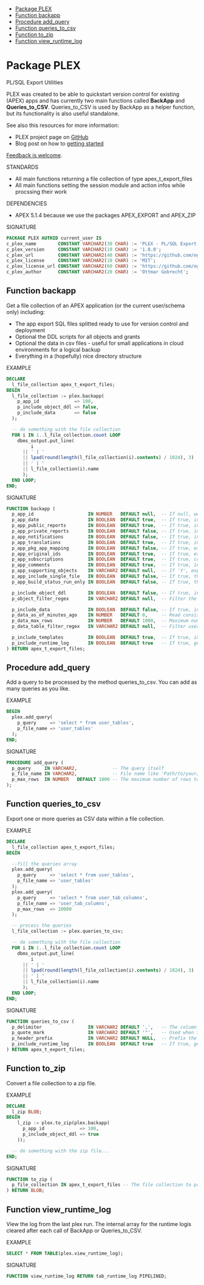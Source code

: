 
- [Package PLEX](#plex)
- [Function backapp](#backapp)
- [Procedure add_query](#add_query)
- [Function queries_to_csv](#queries_to_csv)
- [Function to_zip](#to_zip)
- [Function view_runtime_log](#view_runtime_log)


<h1><a id="plex"></a>Package PLEX</h1>
<!--===============================-->

PL/SQL Export Utilities

PLEX was created to be able to quickstart version control for existing (APEX) apps and has currently two main functions called __BackApp__ and __Queries_to_CSV__. Queries_to_CSV is used by BackApp as a helper function, but its functionality is also useful standalone. 

See also this resources for more information:

- PLEX project page on [GitHub](https://github.com/ogobrecht/plex)
- Blog post on how to [getting started](https://ogobrecht.github.io/posts/2018-08-26-plex-plsql-export-utilities)

[Feedback is welcome](https://github.com/ogobrecht/plex/issues/new).


STANDARDS

- All main functions returning a file collection of type apex_t_export_files
- All main functions setting the session module and action infos while procssing their work


DEPENDENCIES

- APEX 5.1.4 because we use the packages APEX_EXPORT and APEX_ZIP

SIGNATURE

```sql
PACKAGE PLEX AUTHID current_user IS
c_plex_name        CONSTANT VARCHAR2(30 CHAR) := 'PLEX - PL/SQL Export Utilities';
c_plex_version     CONSTANT VARCHAR2(10 CHAR) := '1.0.0';
c_plex_url         CONSTANT VARCHAR2(40 CHAR) := 'https://github.com/ogobrecht/plex';
c_plex_license     CONSTANT VARCHAR2(10 CHAR) := 'MIT';
c_plex_license_url CONSTANT VARCHAR2(60 CHAR) := 'https://github.com/ogobrecht/plex/blob/master/LICENSE.txt';
c_plex_author      CONSTANT VARCHAR2(20 CHAR) := 'Ottmar Gobrecht';
```


<h2><a id="backapp"></a>Function backapp</h2>
<!------------------------------------------>

Get a file collection of an APEX application (or the current user/schema only) including:

- The app export SQL files splitted ready to use for version control and deployment
- Optional the DDL scripts for all objects and grants
- Optional the data in csv files - useful for small applications in cloud environments for a logical backup
- Everything in a (hopefully) nice directory structure

EXAMPLE

```sql
DECLARE
  l_file_collection apex_t_export_files;
BEGIN
  l_file_collection := plex.backapp(
    p_app_id             => 100,
    p_include_object_ddl => false,
    p_include_data       => false
  );

  -- do something with the file collection
  FOR i IN 1..l_file_collection.count LOOP
    dbms_output.put_line(
         i 
      || ' | ' 
      || lpad(round(length(l_file_collection(i).contents) / 1024), 3) || ' kB' 
      || ' | '
      || l_file_collection(i).name 
      );
  END LOOP;
END;
```

SIGNATURE

```sql
FUNCTION backapp (
  p_app_id                    IN NUMBER   DEFAULT null,  -- If null, we simply skip the APEX app export.
  p_app_date                  IN BOOLEAN  DEFAULT true,  -- If true, include export date and time in the result.
  p_app_public_reports        IN BOOLEAN  DEFAULT true,  -- If true, include public reports that a user saved.
  p_app_private_reports       IN BOOLEAN  DEFAULT false, -- If true, include private reports that a user saved.
  p_app_notifications         IN BOOLEAN  DEFAULT false, -- If true, include report notifications.
  p_app_translations          IN BOOLEAN  DEFAULT true,  -- If true, include application translation mappings and all text from the translation repository.
  p_app_pkg_app_mapping       IN BOOLEAN  DEFAULT false, -- If true, export installed packaged applications with references to the packaged application definition. If FALSE, export them as normal applications.
  p_app_original_ids          IN BOOLEAN  DEFAULT true,  -- If true, export with the IDs as they were when the application was imported.
  p_app_subscriptions         IN BOOLEAN  DEFAULT true,  -- If true, components contain subscription references.
  p_app_comments              IN BOOLEAN  DEFAULT true,  -- If true, include developer comments.
  p_app_supporting_objects    IN VARCHAR2 DEFAULT null,  -- If 'Y', export supporting objects. If 'I', automatically install on import. If 'N', do not export supporting objects. If null, the application's include in export deployment value is used.
  p_app_include_single_file   IN BOOLEAN  DEFAULT false, -- If true, the single sql install file is also included beside the splitted files.
  p_app_build_status_run_only IN BOOLEAN  DEFAULT false, -- If true, the build status of the app will be overwritten to RUN_ONLY.

  p_include_object_ddl        IN BOOLEAN  DEFAULT false, -- If true, include DDL of current user/schema and all its objects.
  p_object_filter_regex       IN VARCHAR2 DEFAULT null,  -- Filter the schema objects with the provided object prefix.

  p_include_data              IN BOOLEAN  DEFAULT false, -- If true, include CSV data of each table.
  p_data_as_of_minutes_ago    IN NUMBER   DEFAULT 0,     -- Read consistent data with the resulting timestamp(SCN).
  p_data_max_rows             IN NUMBER   DEFAULT 1000,  -- Maximum number of rows per table.
  p_data_table_filter_regex   IN VARCHAR2 DEFAULT null,  -- Filter user_tables with the given regular expression.

  p_include_templates         IN BOOLEAN  DEFAULT true,  -- If true, include templates for README.md, export and install scripts.
  p_include_runtime_log       IN BOOLEAN  DEFAULT true   -- If true, generate file plex_backapp_log.md with runtime statistics.
) RETURN apex_t_export_files;
```


<h2><a id="add_query"></a>Procedure add_query</h2>
<!----------------------------------------------->

Add a query to be processed by the method queries_to_csv. You can add as many queries as you like.

EXAMPLE

```sql
BEGIN
  plex.add_query(
    p_query     => 'select * from user_tables',
    p_file_name => 'user_tables'
  );
END;
```

SIGNATURE

```sql
PROCEDURE add_query (
  p_query     IN VARCHAR2,             -- The query itself
  p_file_name IN VARCHAR2,             -- File name like 'Path/to/your/file-name-without-extension'.
  p_max_rows  IN NUMBER   DEFAULT 1000 -- The maximum number of rows to be included in your file.
);
```


<h2><a id="queries_to_csv"></a>Function queries_to_csv</h2>
<!-------------------------------------------------------->

Export one or more queries as CSV data within a file collection.

EXAMPLE

```sql
DECLARE
  l_file_collection apex_t_export_files;
BEGIN

  --fill the queries array
  plex.add_query(
    p_query     => 'select * from user_tables',
    p_file_name => 'user_tables'
  );
  plex.add_query(
    p_query     => 'select * from user_tab_columns',
    p_file_name => 'user_tab_columns',
    p_max_rows  => 10000
  );

  -- process the queries
  l_file_collection := plex.queries_to_csv;

  -- do something with the file collection
  FOR i IN 1..l_file_collection.count LOOP
    dbms_output.put_line(
         i 
      || ' | ' 
      || lpad(round(length(l_file_collection(i).contents) / 1024), 3) || ' kB' 
      || ' | '
      || l_file_collection(i).name 
      );
  END LOOP;
END;
```

SIGNATURE

```sql
FUNCTION queries_to_csv (
  p_delimiter                 IN VARCHAR2 DEFAULT ',',   -- The column delimiter - there is also plex.tab as a helper function.
  p_quote_mark                IN VARCHAR2 DEFAULT '"',   -- Used when the data contains the delimiter character.
  p_header_prefix             IN VARCHAR2 DEFAULT NULL,  -- Prefix the header line with this text.
  p_include_runtime_log       IN BOOLEAN  DEFAULT true   -- If true, generate file plex_queries_to_csv_log.md with runtime statistics.
) RETURN apex_t_export_files;
```


<h2><a id="to_zip"></a>Function to_zip</h2>
<!---------------------------------------->

Convert a file collection to a zip file.

EXAMPLE

```sql
DECLARE
  l_zip BLOB;
BEGIN
    l_zip := plex.to_zip(plex.backapp(
      p_app_id             => 100,
      p_include_object_ddl => true
    ));

  -- do something with the zip file...
END;
```

SIGNATURE

```sql
FUNCTION to_zip (
  p_file_collection IN apex_t_export_files -- The file collection to process with APEX_ZIP.
) RETURN BLOB;
```


<h2><a id="view_runtime_log"></a>Function view_runtime_log</h2>
<!------------------------------------------------------------>

View the log from the last plex run. The internal array for the runtime logis cleared after each call of  BackApp or Queries_to_CSV.

EXAMPLE

```sql
SELECT * FROM TABLE(plex.view_runtime_log);
```

SIGNATURE

```sql
FUNCTION view_runtime_log RETURN tab_runtime_log PIPELINED;
```


